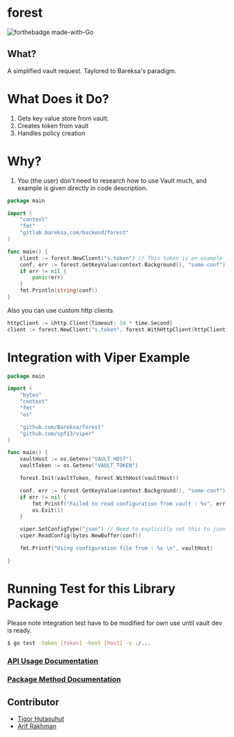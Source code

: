 # forest

![forthebadge made-with-Go](http://ForTheBadge.com/images/badges/made-with-go.svg)

## What?

A simplified vault request. Taylored to Bareksa's paradigm.

# What Does it Do?

1. Gets key value store from vault.
2. Creates token from vault
3. Handles policy creation

# Why?

1. You (the user) don't need to research how to use Vault much, and example is given directly in code description.

```go
package main

import (
	"context"
	"fmt"
	"gitlab.bareksa.com/backend/forest"
)

func main() {
	client := forest.NewClient("s.token") // This token is an example
	conf, err := forest.GetKeyValue(context.Background(), "some-conf")
	if err != nil {
		panic(err)
	}
	fmt.Println(string(conf))
}
```

Also you can use custom http clients

```go
httpClient := &http.Client{Timeout: 10 * time.Second}
client := forest.NewClient("s.token", forest.WithHttpClient(httpClient))
```

# Integration with Viper Example

```go
package main

import (
	"bytes"
	"context"
	"fmt"
	"os"

	"github.com/Bareksa/forest"
	"github.com/spf13/viper"
)

func main() {
	vaultHost := os.Getenv("VAULT_HOST")
	vaultToken := os.Getenv("VAULT_TOKEN")

	forest.Init(vaultToken, forest.WithHost(vaultHost))

	conf, err := forest.GetKeyValue(context.Background(), "some-conf")
	if err != nil {
		fmt.Printf("Failed to read configuration from vault : %v", err)
		os.Exit(1)
	}

	viper.SetConfigType("json") // Need to explicitly set this to json
	viper.ReadConfig(bytes.NewBuffer(conf))

	fmt.Printf("Using configuration file from : %s \n", vaultHost)

}
```

# Running Test for this Library Package

Please note integration test have to be modified for own use until vault dev is ready.

```bash
$ go test -token [token] -host [host] -v ./...
```

### [API Usage Documentation](./api.md)

### [Package Method Documentation](./package.md)

## Contributor

-   [Tigor Hutasuhut](https://gitlab.bareksa.com/tigor)
-   [Arif Rakhman](https://gitlab.bareksa.com/arif_rachman)
